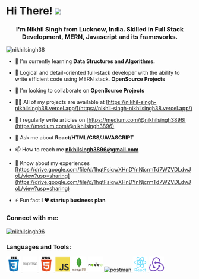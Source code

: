 <h1>Hi There! <img src="https://camo.githubusercontent.com/e8e7b06ecf583bc040eb60e44eb5b8e0ecc5421320a92929ce21522dbc34c891/68747470733a2f2f6d656469612e67697068792e636f6d2f6d656469612f6876524a434c467a6361737252346961377a2f67697068792e676966" width="30px"> </h1>
<h3 align="center">I'm Nikhil Singh from Lucknow, India. Skilled in Full Stack Development, MERN, Javascript and its frameworks.</h3>

<p align="left"> <img src="https://komarev.com/ghpvc/?username=nikhilsingh38&label=Profile%20views&color=0e75b6&style=flat" alt="nikhilsingh38" /> </p>

- 🌱 I’m currently learning **Data Structures and Algorithms.**

- 👯 Logical and detail-oriented full-stack developer with the ability to write efficient code using MERN stack. **OpenSource Projects**

- 🤝 I’m looking to collaborate on **OpenSource Projects**

- 👨‍💻 All of my projects are available at [https://nikhil-singh-nikhilsingh38.vercel.app/](https://nikhil-singh-nikhilsingh38.vercel.app/)

- 📝 I regularly write articles on [https://medium.com/@nikhilsingh3896](https://medium.com/@nikhilsingh3896)

- 💬 Ask me about **React/HTML/CSS/JAVASCRIPT**

- 📫 How to reach me **nikhilsingh3896@gmail.com**

- 📄 Know about my experiences [https://drive.google.com/file/d/1hqtFsiqwXHnDYnNjcrmTd7WZVDLdwJoL/view?usp=sharing](https://drive.google.com/file/d/1hqtFsiqwXHnDYnNjcrmTd7WZVDLdwJoL/view?usp=sharing)

- ⚡ Fun fact **I ❤️ startup business plan**

<h3 align="left">Connect with me:</h3>
<p align="left">
<a href="https://linkedin.com/in/nikhilsingh96" target="blank"><img align="center" src="https://raw.githubusercontent.com/rahuldkjain/github-profile-readme-generator/master/src/images/icons/Social/linked-in-alt.svg" alt="nikhilsingh96" height="30" width="40" /></a>
</p>

<h3 align="left">Languages and Tools:</h3>
<p align="left"> <a href="https://www.w3schools.com/css/" target="_blank" rel="noreferrer"> <img src="https://raw.githubusercontent.com/devicons/devicon/master/icons/css3/css3-original-wordmark.svg" alt="css3" width="40" height="40"/> </a> <a href="https://expressjs.com" target="_blank" rel="noreferrer"> <img src="https://raw.githubusercontent.com/devicons/devicon/master/icons/express/express-original-wordmark.svg" alt="express" width="40" height="40"/> </a> <a href="https://www.w3.org/html/" target="_blank" rel="noreferrer"> <img src="https://raw.githubusercontent.com/devicons/devicon/master/icons/html5/html5-original-wordmark.svg" alt="html5" width="40" height="40"/> </a> <a href="https://developer.mozilla.org/en-US/docs/Web/JavaScript" target="_blank" rel="noreferrer"> <img src="https://raw.githubusercontent.com/devicons/devicon/master/icons/javascript/javascript-original.svg" alt="javascript" width="40" height="40"/> </a> <a href="https://www.mongodb.com/" target="_blank" rel="noreferrer"> <img src="https://raw.githubusercontent.com/devicons/devicon/master/icons/mongodb/mongodb-original-wordmark.svg" alt="mongodb" width="40" height="40"/> </a> <a href="https://nodejs.org" target="_blank" rel="noreferrer"> <img src="https://raw.githubusercontent.com/devicons/devicon/master/icons/nodejs/nodejs-original-wordmark.svg" alt="nodejs" width="40" height="40"/> </a> <a href="https://postman.com" target="_blank" rel="noreferrer"> <img src="https://www.vectorlogo.zone/logos/getpostman/getpostman-icon.svg" alt="postman" width="40" height="40"/> </a> <a href="https://reactjs.org/" target="_blank" rel="noreferrer"> <img src="https://raw.githubusercontent.com/devicons/devicon/master/icons/react/react-original-wordmark.svg" alt="react" width="40" height="40"/> </a> <a href="https://redux.js.org" target="_blank" rel="noreferrer"> <img src="https://raw.githubusercontent.com/devicons/devicon/master/icons/redux/redux-original.svg" alt="redux" width="40" height="40"/> </a> </p>
